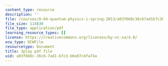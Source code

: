 ```yaml
---
content_type: resource
description: ''
file: /courses/8-04-quantum-physics-i-spring-2013/a03f660c36c67ad1b7c3b6e87c4fa74a_cFPnLqEms5k.pdf
file_size: 114830
file_type: application/pdf
learning_resource_types: []
license: https://creativecommons.org/licenses/by-nc-sa/4.0/
ocw_type: OCWFile
resourcetype: Document
title: 3play pdf file
uid: a03f660c-36c6-7ad1-b7c3-b6e87c4fa74a
---
```

